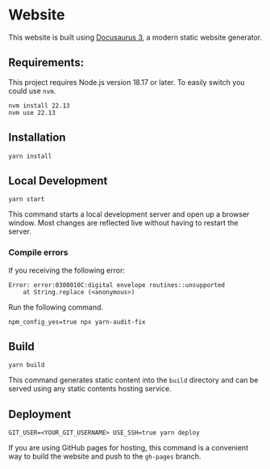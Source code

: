 # Website

This website is built using [Docusaurus 3](https://docusaurus.io/), a modern static website generator.

## Requirements:
This project requires Node.js version 18.17 or later.
To easily switch you could use `nvm`.
```console
nvm install 22.13
nvm use 22.13
```

## Installation

```console
yarn install
```

## Local Development

```console
yarn start
```

This command starts a local development server and open up a browser window. Most changes are reflected live without having to restart the server.

### Compile errors

If you receiving the following error:
```
Error: error:0308010C:digital envelope routines::unsupported
    at String.replace (<anonymous>)
```

Run the following command.
```console
npm_config_yes=true npx yarn-audit-fix
```

## Build

```console
yarn build
```

This command generates static content into the `build` directory and can be served using any static contents hosting service.

## Deployment

```console
GIT_USER=<YOUR_GIT_USERNAME> USE_SSH=true yarn deploy
```

If you are using GitHub pages for hosting, this command is a convenient way to build the website and push to the `gh-pages` branch.
